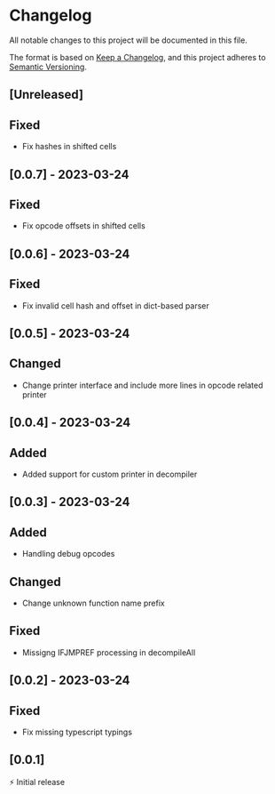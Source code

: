 # Changelog

All notable changes to this project will be documented in this file.

The format is based on [Keep a Changelog](https://keepachangelog.com/en/1.0.0/),
and this project adheres to [Semantic Versioning](https://semver.org/spec/v2.0.0.html).

## [Unreleased]

## Fixed
- Fix hashes in shifted cells

## [0.0.7] - 2023-03-24

## Fixed
- Fix opcode offsets in shifted cells

## [0.0.6] - 2023-03-24

## Fixed
- Fix invalid cell hash and offset in dict-based parser

## [0.0.5] - 2023-03-24

## Changed
- Change printer interface and include more lines in opcode related printer

## [0.0.4] - 2023-03-24

## Added
- Added support for custom printer in decompiler

## [0.0.3] - 2023-03-24

## Added
- Handling debug opcodes

## Changed
- Change unknown function name prefix

## Fixed
- Missigng IFJMPREF processing in decompileAll

## [0.0.2] - 2023-03-24

## Fixed
- Fix missing typescript typings

## [0.0.1]

⚡️ Initial release
